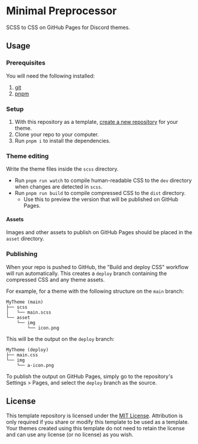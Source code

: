 # Minimal Preprocessor

SCSS to CSS on GitHub Pages for Discord themes.

## Usage

### Prerequisites
You will need the following installed:
1. [git](https://git-scm.com/downloads)
2. [pnpm](https://pnpm.io/installation)

### Setup
1. With this repository as a template, [create a new repository](https://github.com/new?template_name=minimal-preprocessor&template_owner=MiniDiscordThemes) for your theme.
2. Clone your repo to your computer.
3. Run `pnpm i` to install the dependencies.

### Theme editing
Write the theme files inside the `scss` directory.
- Run `pnpm run watch` to compile human-readable CSS to the `dev` directory when changes are detected in `scss`.
- Run `pnpm run build` to compile compressed CSS to the `dist` directory.
  - Use this to preview the version that will be published on GitHub Pages.
  
#### Assets
Images and other assets to publish on GitHub Pages should be placed in the `asset` directory.

### Publishing
When your repo is pushed to GitHub, the "Build and deploy CSS" workflow will run automatically. This creates a `deploy` branch containing the compressed CSS and any theme assets.

For example, for a theme with the following structure on the `main` branch:

```
MyTheme (main)
├── scss
│   └── main.scss
└── asset
    └── img
        └── icon.png
```

This will be the output on the `deploy` branch:

```
MyTheme (deploy)
├── main.css
└── img
    └── a-icon.png
```

To publish the output on GitHub Pages, simply go to the repository's  Settings > Pages, and select the `deploy` branch as the source.

## License
This template repository is licensed under the [MIT License](./LICENSE). Attribution is only required if you share or modify this template to be used as a template. Your themes created using this template do not need to retain the license and can use any license (or no license) as you wish.